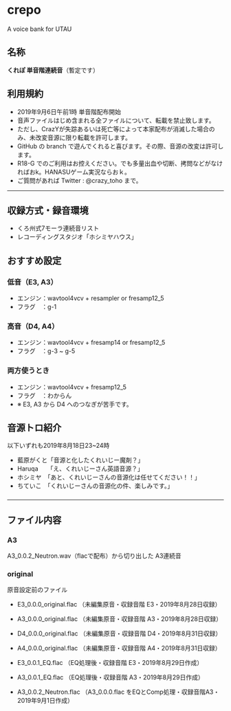 # crepo

A voice bank for UTAU

## 名称

**くれぽ 単音階連続音**（暫定です）

## 利用規約

-   2019年9月6日午前1時 単音階配布開始
-   音声ファイルはじめ含まれる全ファイルについて、転載を禁止致します。  
-   ただし、CrazYが失踪あるいは死亡等によって本家配布が消滅した場合のみ、未改変音源に限り転載を許可します。
-   GitHub の branch で遊んでくれると喜びます。その際、音源の改変は許可します。
-   R18-G でのご利用はお控えください。でも多量出血や切断、拷問などがなければおk。HANASUゲーム実況ならおｋ。
-   ご質問があれば Twitter : @crazy_toho まで。

* * *

## 収録方式・録音環境

- くろ州式7モーラ連続音リスト
- レコーディングスタジオ「ホシミヤハウス」

## おすすめ設定

### 低音（E3, A3）
-   エンジン：wavtool4vcv + resampler or fresamp12_5
-   フラグ　：g-1

### 高音（D4, A4）
-   エンジン：wavtool4vcv + fresamp14 or fresamp12_5
-   フラグ　：g-3 ~ g-5

### 両方使うとき
-	エンジン：wavtool4vcv + fresamp12_5
-	フラグ　：わからん
-	※ E3, A3 から D4 へのつなぎが苦手です。

## 音源トロ紹介
以下いずれも2019年8月18日23~24時

-   藍原がくと「音源と化したくれいじー魔剤？」
-   Haruqa　　「え、くれいじーさん英語音源？」
-   ホシミヤ　「あと、くれいじーさんの音源化は任せてください！！」
-   ちていこ　「くれいじーさんの音源化の件、楽しみです。」

###

* * *

## ファイル内容

### A3

A3_0.0.2_Neutron.wav（flacで配布）から切り出した A3連続音

### original

原音設定前のファイル

-   E3_0.0.0_original.flac    （未編集原音・収録音階 E3・2019年8月28日収録）

-   A3_0.0.0_original.flac    （未編集原音・収録音階 A3・2019年8月28日収録）

-   D4_0.0.0_original.flac    （未編集原音・収録音階 D4・2019年8月31日収録）

-   A4_0.0.0_original.flac    （未編集原音・収録音階 A4・2019年8月31日収録）

-   E3_0.0.1_EQ.flac    （EQ処理後・収録音階 E3・2019年8月29日作成）

-   A3_0.0.1_EQ.flac    （EQ処理後・収録音階 A3・2019年8月29日作成）

-   A3_0.0.2_Neutron.flac   （A3_0.0.0.flac をEQとComp処理・収録音階A3・2019年9月1日作成）
